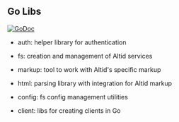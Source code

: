 ## Go Libs
[![GoDoc](https://godoc.org/github.com/golang/gddo?status.svg)](https://godoc.org/github.com/altid/libs)

- auth: helper library for authentication

- fs:  creation and management of Altid services

- markup: tool to work with Altid's specific markup

- html: parsing library with integration for Altid markup

- config: fs config management utilities

- client: libs for creating clients in Go
